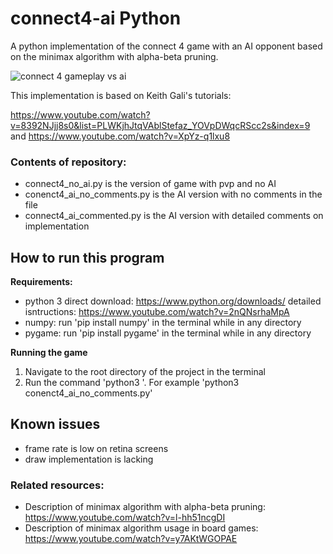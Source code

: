 # connect4-ai Python

A python implementation of the connect 4 game with an AI opponent based on the minimax algorithm with alpha-beta pruning.

![connect 4 gameplay vs ai](https://imgur.com/3VGfwsi)

This implementation is based on Keith Gali's tutorials: 

https://www.youtube.com/watch?v=8392NJjj8s0&list=PLWKjhJtqVAblStefaz_YOVpDWqcRScc2s&index=9
and
https://www.youtube.com/watch?v=XpYz-q1lxu8

### Contents of repository:
- connect4_no_ai.py is the version of game with pvp and no AI
- conenct4_ai_no_comments.py is the AI version with no comments in the file
- connect4_ai_commented.py is the AI version with detailed comments on implementation

## How to run this program

**Requirements:**
- python 3
  direct download: https://www.python.org/downloads/
  detailed isntructions: https://www.youtube.com/watch?v=2nQNsrhaMpA
- numpy: run 'pip install numpy' in the terminal while in any directory
- pygame: run 'pip install pygame' in the terminal while in any directory

**Running the game**
1. Navigate to the root directory of the project in the terminal
2. Run the command 'python3 <filename>'. For example 'python3 conenct4_ai_no_comments.py'

## Known issues
- frame rate is low on retina screens
- draw implementation is lacking

### Related resources:

- Description of minimax algorithm with alpha-beta pruning:
  https://www.youtube.com/watch?v=l-hh51ncgDI
- Description of minimax algorithm usage in board games:
  https://www.youtube.com/watch?v=y7AKtWGOPAE

